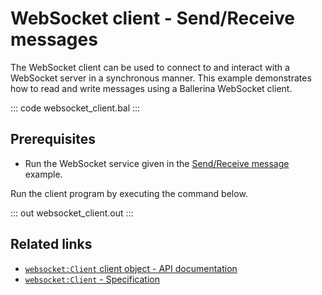 # WebSocket client - Send/Receive messages

The WebSocket client can be used to connect to and interact with a WebSocket server in a synchronous manner. This example demonstrates how to read and write messages using a Ballerina WebSocket client.

::: code websocket_client.bal :::

## Prerequisites
- Run the WebSocket service given in the [Send/Receive message](/learn/by-example/websocket-basic-sample/) example.

Run the client program by executing the command below.

::: out websocket_client.out :::

## Related links
- [`websocket:Client` client object - API documentation](https://lib.ballerina.io/ballerina/websocket/latest/clients/Client)
- [`websocket:Client` - Specification](/spec/websocket/#4-client)
